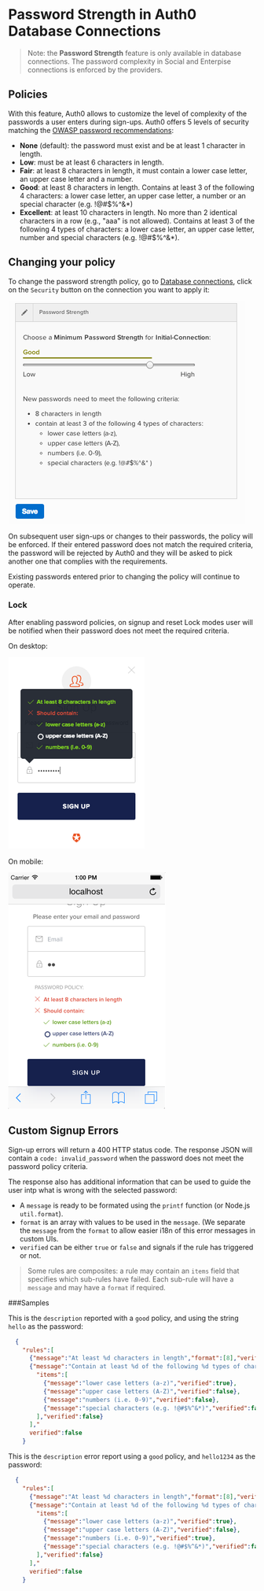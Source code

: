 # Password Strength in Auth0 Database Connections

> Note: the __Password Strength__ feature is only available in database connections. The password complexity in Social and Enterpise connections is enforced by the providers.

## Policies

With this feature, Auth0 allows to customize the level of complexity of the passwords a user enters during sign-ups. Auth0 offers 5 levels of security matching the [OWASP password recommendations](https://www.owasp.org/index.php/Authentication_Cheat_Sheet#Implement_Proper_Password_Strength_Controls):

 * **None** (default): the password must exist and be at least 1 character in length.
 * **Low**: must be at least 6 characters in length.
 * **Fair**: at least 8 characters in length, it must contain a lower case letter, an upper case letter and a number.
 * **Good**: at least 8 characters in length. Contains at least 3 of the following 4 characters: a lower case letter, an upper case letter, a number or an special character  (e.g. !@#$%^&*)
 * **Excellent**: at least 10 characters in length. No more than 2 identical characters in a row (e.g., "aaa" is not allowed). Contains at least 3 of the following 4 types of characters: a lower case letter, an upper case letter, number and special characters (e.g. !@#$%^&*).


## Changing your policy

To change the password strength policy, go to [Database connections](https://app.auth0.com/#/connections/database), click on the `Security` button on the connection you want to apply it:

![Password Strength Panel in Auth0](../media/articles/password-strength/jH0kabJPoi.png)

On subsequent user sign-ups or changes to their passwords, the policy will be enforced. If their entered password does not match the required criteria, the password will be rejected by Auth0 and they will be asked to pick another one that complies with the requirements.

Existing passwords entered prior to changing the policy will continue to operate.

### Lock

After enabling password policies, on signup and reset Lock modes user will be notified when their password does not meet the required criteria.

On desktop:

![Auth0 Lock Password Strength checks on Desktop](../media/articles/password-strength/7cmjQFY45M.png)

On mobile:

![Auth0 Lock Password Strength checks on Mobile](../media/articles/password-strength/moUbn4XXxR.png)

## Custom Signup Errors

Sign-up errors will return a 400 HTTP status code. The response JSON will contain a `code: invalid_password` when the password does not meet the password policy criteria.

The response also has additional information that can be used to guide the user intp what is wrong with the selected password:

* A `message` is ready to be formated using the `printf` function (or Node.js `util.format`).
* `format` is an array with values to be used in the `message`. (We separate the `message` from the `format` to allow easier i18n of this error messages in custom UIs.
* `verified` can be either `true` or `false` and signals if the rule has triggered or not. 

> Some rules are composites: a rule may contain an `items` field that specifies which sub-rules have failed. Each sub-rule will have a `message` and may have a `format` if required.

###Samples

This is the `description` reported with a `good` policy, and using the string `hello` as the password:

```json
  {
    "rules":[
      {"message":"At least %d characters in length","format":[8],"verified":false},
      {"message":"Contain at least %d of the following %d types of characters:","format":[3,4],
        "items":[
          {"message":"lower case letters (a-z)","verified":true},
          {"message":"upper case letters (A-Z)","verified":false},
          {"message":"numbers (i.e. 0-9)","verified":false},
          {"message":"special characters (e.g. !@#$%^&*)","verified":false}
        ],"verified":false}
      ],"
      verified":false
    }
```

This is the `description` error report using a `good` policy, and `hello1234` as the password:

```json
  {
    "rules":[
      {"message":"At least %d characters in length","format":[8],"verified":true},
      {"message":"Contain at least %d of the following %d types of characters:","format":[3,4],
        "items":[
          {"message":"lower case letters (a-z)","verified":true},
          {"message":"upper case letters (A-Z)","verified":false},
          {"message":"numbers (i.e. 0-9)","verified":true},
          {"message":"special characters (e.g. !@#$%^&*)","verified":false}
        ],"verified":false}
      ],"
      verified":false
    }
```
